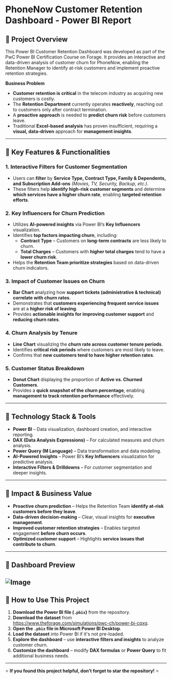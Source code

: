# PhoneNow Customer Retention Dashboard - Power BI Report  

## 📌 Project Overview  
This Power BI Customer Retention Dashboard was developed as part of the PwC Power BI Certification Course on Forage. It provides an interactive and data-driven analysis of customer churn for PhoneNow, enabling the Retention Manager to identify at-risk customers and implement proactive retention strategies.



**Business Problem**  
- **Customer retention is critical** in the telecom industry as acquiring new customers is costly.  
- The **Retention Department** currently operates **reactively**, reaching out to customers only after contract termination.  
- A **proactive approach** is needed to **predict churn risk** before customers leave.  
- Traditional **Excel-based analysis** has proven insufficient, requiring a **visual, data-driven** approach for **management insights**.  

---
## 📌 **Key Features & Functionalities**  

### **1. Interactive Filters for Customer Segmentation**  
- Users can **filter** by **Service Type, Contract Type, Family & Dependents, and Subscription Add-ons** *(Movies, TV, Security, Backup, etc.)*.  
- These filters help **identify high-risk customer segments** and determine **which services have a higher churn rate**, enabling **targeted retention efforts**.  

### **2. Key Influencers for Churn Prediction**  
- Utilizes **AI-powered insights** via Power BI’s **Key Influencers** visualization.  
- Identifies **top factors impacting churn**, including:  
  - **Contract Type** – Customers on **long-term contracts** are less likely to churn.  
  - **Total Charges** – Customers with **higher total charges** tend to have a **lower churn risk**.  
- Helps the **Retention Team prioritize strategies** based on data-driven churn indicators.  

### **3. Impact of Customer Issues on Churn**  
- **Bar Chart** analyzing how **support tickets (administrative & technical) correlate with churn rates**.  
- Demonstrates that **customers experiencing frequent service issues** are at a **higher risk of leaving**.  
- Provides **actionable insights for improving customer support** and **reducing churn rates**. 

### **4. Churn Analysis by Tenure**  
- **Line Chart** visualizing the **churn rate across customer tenure periods**.  
- Identifies **critical risk periods** where customers are most likely to leave.  
- Confirms that **new customers tend to have higher retention rates**.  

### **5. Customer Status Breakdown**  
- **Donut Chart** displaying the proportion of **Active vs. Churned Customers**.  
- Provides a **quick snapshot of the churn percentage**, enabling **management to track retention performance** effectively.  



 


---

## 📌  **Technology Stack & Tools**  
- **Power BI** – Data visualization, dashboard creation, and interactive reporting.  
- **DAX (Data Analysis Expressions)** – For calculated measures and churn analysis.  
- **Power Query (M Language)** – Data transformation and data modeling.  
- **AI-Powered Insights** – Power BI’s **Key Influencers** visualization for predictive analysis.  
- **Interactive Filters & Drilldowns** – For customer segmentation and deeper insights.  

---

## 📌  **Impact & Business Value**  
- **Proactive churn prediction** – Helps the Retention Team **identify at-risk customers before they leave**.  
- **Data-driven decision-making** – Clear, visual insights for **executive management**.  
- **Improved customer retention strategies** – Enables targeted engagement **before churn occurs**.  
- **Optimized customer support** – Highlights **service issues that contribute to churn**.  

---

## 📌  **Dashboard Preview**  
![Image](https://github.com/user-attachments/assets/757c7b05-2ffe-4e3e-9b23-7acc5b133957)
---

## 📌 **How to Use This Project**  

1. **Download the Power BI file (`.pbix`)** from the repository.  
2. **Download the dataset** from https://www.theforage.com/simulations/pwc-ch/power-bi-cqxg.  
3. **Open the `.pbix` file in Microsoft Power BI Desktop**.  
4. **Load the dataset** into Power BI if it's not pre-loaded.  
5. **Explore the dashboard** – use **interactive filters and insights** to analyze customer churn.  
6. **Customize the dashboard** – modify **DAX formulas** or **Power Query** to fit additional business needs.  



---

⭐ **If you found this project helpful, don’t forget to star the repository!** ⭐
